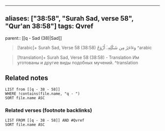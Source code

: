 
---
aliases: ["38:58", "Surah Sad, verse 58", "Qur'an 38:58"]
tags: Qvref
---

parent:: [[q - Sad (38)|Sad]]

> [!arabic]+ Surah Sad, Verse 58 (38:58)
> <span class="quran-arabic">وَءَاخَرُ مِن شَكْلِهِۦٓ أَزْوَٰجٌ</span>
^arabic

> [!translation]+ Surah Sad, Verse 58 (38:58) - Translation
> Им уготованы и другие виды подобных мучений.
^translation



## Related notes
```dataview
LIST from [[q - 38 - 58]]
WHERE !contains(file.name, "q - ")
SORT file.name ASC
```

### Related verses (footnote backlinks)
```dataview
LIST FROM [[q - 38 - 58]] AND #Qvref
SORT file.name ASC
```

